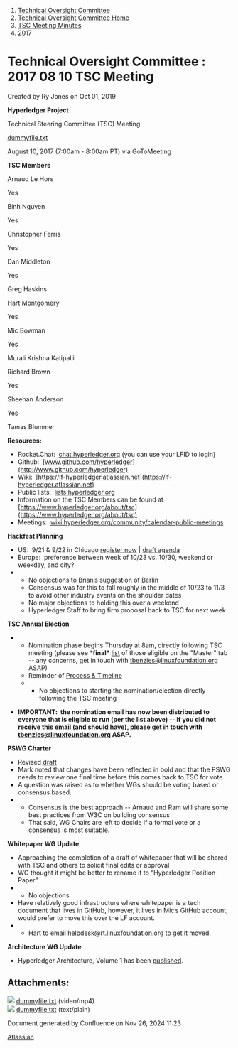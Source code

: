 1. [Technical Oversight Committee](index.html)
2. [Technical Oversight Committee Home](Technical-Oversight-Committee-Home_21430274.html)
3. [TSC Meeting Minutes](TSC-Meeting-Minutes_21448544.html)
4. [2017](2017_21448665.html)

# Technical Oversight Committee : 2017 08 10 TSC Meeting

Created by Ry Jones on Oct 01, 2019

**Hyperledger Project**

Technical Steering Committee (TSC) Meeting

[dummyfile.txt](#)

August 10, 2017 (7:00am - 8:00am PT) via GoToMeeting

**TSC Members**

Arnaud Le Hors

Yes

Binh Nguyen

Yes

Christopher Ferris

Yes

Dan Middleton

Yes

Greg Haskins

Hart Montgomery

Yes

Mic Bowman

Yes

Murali Krishna Katipalli

Richard Brown

Yes

Sheehan Anderson

Yes

Tamas Blummer

**Resources:**

- Rocket.Chat:  [chat.hyperledger.org](http://chat.hyperledger.org/) (you can use your LFID to login)
- Github:  [www.github.com/hyperledger](http://www.github.com/hyperledger)
- Wiki:  [https://lf-hyperledger.atlassian.net](https://lf-hyperledger.atlassian.net)
- Public lists:  [lists.hyperledger.org](http://lists.hyperledger.org)
- Information on the TSC Members can be found at [https://www.hyperledger.org/about/tsc](https://www.hyperledger.org/about/tsc)
- Meetings:  [wiki.hyperledger.org/community/calendar-public-meetings](http://wiki.hyperledger.org/community/calendar-public-meetings)

**Hackfest Planning**

- US:  9/21 &amp; 9/22 in Chicago [register now](https://www.regonline.com/hyperledgerhackfestseptember2017) | [draft agenda](https://docs.google.com/document/d/1gmSkA1Y0YkUAHfEfJNMuDf4uhwjpr32r2ykMvYKKnqo/edit)
- Europe:  preference between week of 10/23 vs. 10/30, weekend or weekday, and city?
- - No objections to Brian’s suggestion of Berlin
  - Consensus was for this to fall roughly in the middle of 10/23 to 11/3 to avoid other industry events on the shoulder dates
  - No major objections to holding this over a weekend
  - Hyperledger Staff to bring firm proposal back to TSC for next week

**TSC Annual Election**

- - Nomination phase begins Thursday at 8am, directly following TSC meeting (please see \***final\*** [list](https://docs.google.com/spreadsheets/d/1hm1_Kz7i5AbYQoslLXTp6yk380OaSRMJ51f7bMY9n_M/edit#gid=31088272) of those eligible on the "Master" tab -- any concerns, get in touch with [tbenzies@linuxfoundation.org](mailto:tbenzies@linuxfoundation.org) ASAP)
  - Reminder of [Process &amp; Timeline](https://docs.google.com/document/d/1uAAiv7xkFlgwDKpkxy7xOrG6WqrP1uB6NufBCM17Q1o/edit)
  - - No objections to starting the nomination/election directly following the TSC meeting

<!--THE END-->

- **IMPORTANT:  the nomination email has now been distributed to everyone that is eligible to run (per the list above) -- if you did not receive this email (and should have), please get in touch with [tbenzies@linuxfoundation.org](mailto:tbenzies@linuxfoundation.org) ASAP.**

**PSWG Charter**

- Revised [draft](https://docs.google.com/document/d/1OtGmVvHa_LDhIm5t1HEI7XwCQt1Lpr4gRmWixoJWQzg/edit)
- Mark noted that changes have been reflected in bold and that the PSWG needs to review one final time before this comes back to TSC for vote.
- A question was raised as to whether WGs should be voting based or consensus based.
- - Consensus is the best approach -- Arnaud and Ram will share some best practices from W3C on building consensus
  - That said, WG Chairs are left to decide if a formal vote or a consensus is most suitable.

**Whitepaper WG Update**

- Approaching the completion of a draft of whitepaper that will be shared with TSC and others to solicit final edits or approval
- WG thought it might be better to rename it to “Hyperledger Position Paper”
- - No objections.
- Have relatively good infrastructure where whitepaper is a tech document that lives in GitHub, however, it lives in Mic’s GitHub account, would prefer to move this over the LF account.
- - Hart to email [helpdesk@rt.linuxfoundation.org](mailto:helpdesk@rt.linuxfoundation.org) to get it moved.

**Architecture WG Update**

- Hyperledger Architecture, Volume 1 has been [published](https://www.hyperledger.org/wp-content/uploads/2017/08/HyperLedger_Arch_WG_Paper_1_Consensus.pdf).

## Attachments:

![](images/icons/bullet_blue.gif) [dummyfile.txt](attachments/21433268/21457575.txt) (video/mp4)  
![](images/icons/bullet_blue.gif) [dummyfile.txt](attachments/21433268/21448696.txt) (text/plain)

Document generated by Confluence on Nov 26, 2024 11:23

[Atlassian](http://www.atlassian.com/)
